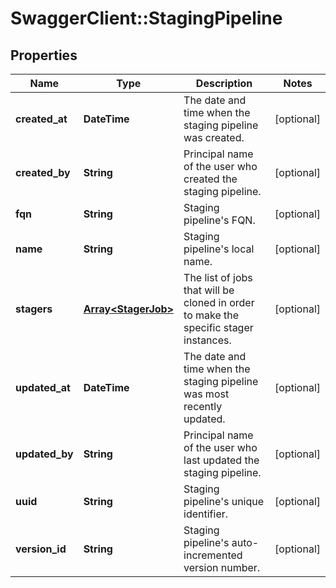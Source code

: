 # SwaggerClient::StagingPipeline

## Properties
Name | Type | Description | Notes
------------ | ------------- | ------------- | -------------
**created_at** | **DateTime** | The date and time when the staging pipeline was created. | [optional] 
**created_by** | **String** | Principal name of the user who created the staging pipeline. | [optional] 
**fqn** | **String** | Staging pipeline&#39;s FQN. | [optional] 
**name** | **String** | Staging pipeline&#39;s local name. | [optional] 
**stagers** | [**Array&lt;StagerJob&gt;**](StagerJob.md) | The list of jobs that will be cloned in order to make the specific stager instances. | [optional] 
**updated_at** | **DateTime** | The date and time when the staging pipeline was most recently updated. | [optional] 
**updated_by** | **String** | Principal name of the user who last updated the staging pipeline. | [optional] 
**uuid** | **String** | Staging pipeline&#39;s unique identifier. | [optional] 
**version_id** | **String** | Staging pipeline&#39;s auto-incremented version number. | [optional] 


